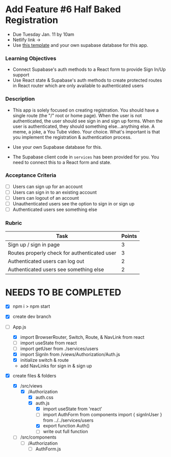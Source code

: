 # Add Feature #6 Half Baked Registration

- Due Tuesday Jan. 11 by 10am
- Netlify link ->
- Use [this template](https://github.com/alchemycodelab/react-half-baked-registration) and your own supabase database for this app.

### Learning Objectives

- Connect Supabase's auth methods to a React form to provide Sign In/Up support
- Use React state & Supabase's auth methods to create protected routes in React router which are only available to authenticated users

### Description

- This app is solely focused on creating registration. You should have a single route (the "/" root or home page). When the user is not authenticated, the user should see sign in and sign up forms. When the user is authenticated, they should something else...anything else. A meme, a joke, a You Tube video. Your choice. What's important is that you implement the registration & authentication process.

* Use your own Supabase database for this.

* The Supabase client code in `services` has been provided for you. You need to connect this to a React form and state.

### Acceptance Criteria

- [ ] Users can sign up for an account
- [ ] Users can sign in to an existing account
- [ ] Users can logout of an account
- [ ] Unauthenticated users see the option to sign in or sign up
- [ ] Authenticated users see something else

### Rubric

| Task                                         | Points |
| -------------------------------------------- | ------ |
| Sign up / sign in page                       | 3      |
| Routes properly check for authenticated user | 3      |
| Authenticated users can log out              | 2      |
| Authenticated users see something else       | 2      |

# NEEDS TO BE COMPLETED

- [x] npm i > npm start
- [x] create dev branch
- [ ] App.js
  - [x] import BrowserRouter, Switch, Route, & NavLink from react
  - [ ] import useState from react
  - [ ] import getUser from ./services/users
  - [x] import SignIn from /views/Authorization/Auth.js
  - [x] initialize switch & route
  - add NavLinks for sign in & sign up

- [x] create files & folders
  - [x] /src/views
    - [x] /Authorization
      - [x] auth.css
      - [x] auth.js
        - [x] import useState from 'react'
        - [ ] import AuthForm from components
        import { signInUser } from ../../services/users
        - [x] export function Auth()
        - [ ] write out full function
  - [ ] /src/components
    - [ ] /Authorization
        - [ ] AuthForm.js
